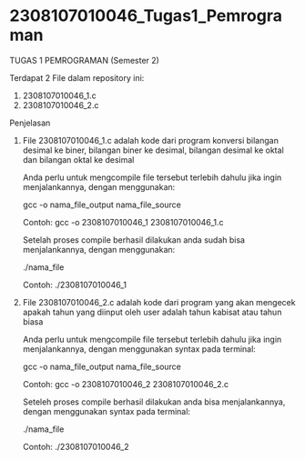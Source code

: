 # 2308107010046_Tugas1_Pemrograman

TUGAS 1 PEMROGRAMAN (Semester 2)

Terdapat 2 File dalam repository ini:
1. 2308107010046_1.c
2. 2308107010046_2.c    

Penjelasan
1.  File 2308107010046_1.c adalah kode dari program konversi bilangan desimal ke biner, bilangan biner ke desimal, bilangan desimal ke oktal dan bilangan oktal ke desimal

    
    Anda perlu untuk mengcompile file tersebut terlebih dahulu jika ingin menjalankannya, dengan menggunakan:
    
    gcc -o nama_file_output nama_file_source
    
    Contoh: gcc -o 2308107010046_1 2308107010046_1.c


    Setelah proses compile berhasil dilakukan anda sudah bisa menjalankannya, dengan menggunakan:
    
    ./nama_file
    
    Contoh: ./2308107010046_1

2.  File 2308107010046_2.c adalah kode dari program yang akan mengecek apakah tahun yang diinput oleh user adalah tahun kabisat atau tahun biasa


    Anda perlu untuk mengcompile file tersebut terlebih dahulu jika ingin menjalankannya, dengan menggunakan syntax pada terminal:

    gcc -o nama_file_output nama_file_source

    Contoh: gcc -o 2308107010046_2 2308107010046_2.c


    Seteleh proses compile berhasil dilakukan anda bisa menjalankannya, dengan menggunakan syntax pada terminal:

    ./nama_file

    Contoh: ./2308107010046_2
